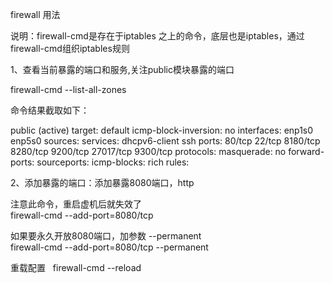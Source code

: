 firewall 用法

说明：firewall-cmd是存在于iptables 之上的命令，底层也是iptables，通过firewall-cmd组织iptables规则

1、查看当前暴露的端口和服务,关注public模块暴露的端口

firewall-cmd --list-all-zones

命令结果截取如下：

public (active)
  target: default
  icmp-block-inversion: no
  interfaces: enp1s0 enp5s0
  sources: 
  services: dhcpv6-client ssh
  ports: 80/tcp 22/tcp 8180/tcp 8280/tcp 9200/tcp 27017/tcp 9300/tcp 
  protocols: 
  masquerade: no
  forward-ports: 
  sourceports: 
  icmp-blocks: 
  rich rules:
  
  

2、添加暴露的端口：添加暴露8080端口，http

注意此命令，重启虚机后就失效了  
firewall-cmd --add-port=8080/tcp  

如果要永久开放8080端口，加参数 --permanent  
firewall-cmd --add-port=8080/tcp --permanent  

重载配置  
firewall-cmd --reload

